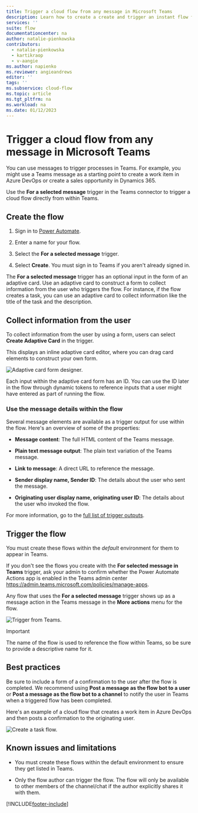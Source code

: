 ```yaml
---
title: Trigger a cloud flow from any message in Microsoft Teams
description: Learn how to create a create and trigger an instant flow from any message in Microsoft Teams
services: ''
suite: flow
documentationcenter: na
author: natalie-pienkowska
contributors:
  - natalie-pienkowska
  - kartikraop
  - v-aangie
ms.author: napienko
ms.reviewer: angieandrews
editor: ''
tags: ''
ms.subservice: cloud-flow
ms.topic: article
ms.tgt_pltfrm: na
ms.workload: na
ms.date: 01/12/2023
---
```


# Trigger a cloud flow from any message in Microsoft Teams

You can use messages to trigger processes in Teams. For example, you might use a Teams message as a starting point to create a work item in Azure DevOps or create a sales opportunity in Dynamics 365.

Use the **For a selected message** trigger in the Teams connector to trigger a cloud flow directly from within Teams.

## Create the flow

1. Sign in to [Power Automate](https://flow.microsoft.com).

1. Enter a name for your flow.

1. Select the **For a selected message** trigger.

1. Select **Create**. You must sign in to Teams if you aren't already signed in.

The **For a selected message** trigger has an optional input in the form of an adaptive card. Use an adaptive card to construct a form to collect information from the user who triggers the flow. For instance, if the flow creates a task, you can use an adaptive card to collect information like the title of the task and the description.

## Collect information from the user

To collect information from the user by using a form, users can select **Create Adaptive Card** in the trigger.

This displays an inline adaptive card editor, where you can drag card elements to construct your own form.

![Adaptive card form designer.](media/trigger-flow-teams-message/ac-card-designer.png)

Each input within the adaptive card form has an ID. You can use the ID later in the flow through dynamic tokens to reference inputs that a user might have entered as part of running the flow.

### Use the message details within the flow

Several message elements are available as a trigger output for use within the flow. Here's an overview of some of the properties:

- **Message content**: The full HTML content of the Teams message.

- **Plain text message output**: The plain text variation of the Teams message.

- **Link to message**: A direct URL to reference the message.

- **Sender display name, Sender ID**: The details about the user who sent the message.

- **Originating user display name, originating user ID**: The details about the user who invoked the flow.


For more information, go to the [full list of trigger outputs](/connectors/teams/).

## Trigger the flow

You must create these flows within the *default* environment for them to appear in Teams.

If you don't see the flows you create with the **For selected message in Teams** trigger, ask your admin to confirm whether the Power Automate Actions app is enabled in the Teams admin center https://admin.teams.microsoft.com/policies/manage-apps. 

Any flow that uses the **For a selected message** trigger shows up as a message action in the Teams message in the **More actions** menu for the flow.<!--note from editor: I assume Joni Sherman, Isaiah Langer, and Megan Bowen are names from sample data?-->

![Trigger from Teams.](media/trigger-flow-teams-message/more-actions-menu.png)

>[!IMPORTANT]
>The name of the flow is used to reference the flow within Teams, so be sure to provide a descriptive name for it.

## Best practices

Be sure to include a form of a confirmation to the user after the flow is completed. We recommend using **Post a message as the flow bot to a user** or **Post a message as the flow bot to a channel** to notify the user in Teams when a triggered flow has been completed.

Here's an example of a cloud flow that creates a work item in Azure DevOps and then posts a confirmation to the originating user.

![Create a task flow.](media/trigger-flow-teams-message/complete-flow.png)

## Known issues and limitations

- You must create these flows within the default environment to ensure they get listed in Teams.

- Only the flow author can trigger the flow. The flow will only be available to other members of the channel/chat if the author explicitly shares it with them.

[!INCLUDE[footer-include](includes/footer-banner.md)]
